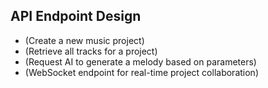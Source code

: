 ## API Endpoint Design
-  (Create a new music project)
-  (Retrieve all tracks for a project)
-  (Request AI to generate a melody based on parameters)
-  (WebSocket endpoint for real-time project collaboration)
